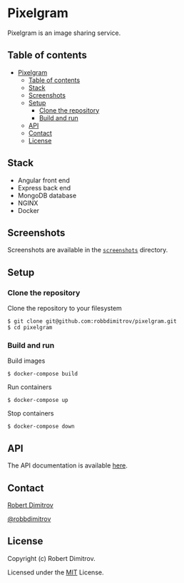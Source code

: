 # Pixelgram

Pixelgram is an image sharing service.

## Table of contents

- [Pixelgram](#pixelgram)
  - [Table of contents](#table-of-contents)
  - [Stack](#stack)
  - [Screenshots](#screenshots)
  - [Setup](#setup)
    - [Clone the repository](#clone-the-repository)
    - [Build and run](#build-and-run)
  - [API](#api)
  - [Contact](#contact)
  - [License](#license)

## Stack

- Angular front end
- Express back end
- MongoDB database
- NGINX
- Docker

## Screenshots

Screenshots are available in the [`screenshots`](screenshots) directory.

## Setup

### Clone the repository

Clone the repository to your filesystem

```
$ git clone git@github.com:robbdimitrov/pixelgram.git
$ cd pixelgram
```

### Build and run

Build images

```
$ docker-compose build
```

Run containers

```
$ docker-compose up
```

Stop containers

```
$ docker-compose down
```

## API

The API documentation is available [here](API.md).

## Contact

[Robert Dimitrov](http://robbdimitrov.com)   

[@robbdimitrov](https://twitter.com/robbdimitrov)

## License

Copyright (c) Robert Dimitrov.

Licensed under the [MIT](LICENSE) License.
